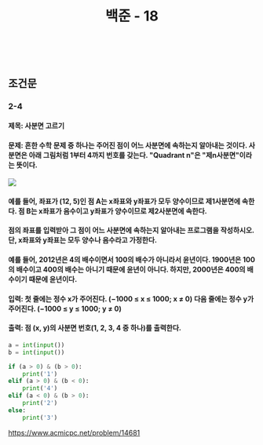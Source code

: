 ﻿---
layout: post
title: "백준 - 18"
category: studylog
tags: algorithm
---

<br>

## 조건문

### 2-4

#### 제목: 사분면 고르기

#### 문제: 흔한 수학 문제 중 하나는 주어진 점이 어느 사분면에 속하는지 알아내는 것이다. 사분면은 아래 그림처럼 1부터 4까지 번호를 갖는다. "Quadrant n"은 "제n사분면"이라는 뜻이다.

![](https://velog.velcdn.com/images/dlsdud9098/post/760a0d7e-e895-400b-bc9e-6c36579c9f1c/image.png)

#### 예를 들어, 좌표가 (12, 5)인 점 A는 x좌표와 y좌표가 모두 양수이므로 제1사분면에 속한다. 점 B는 x좌표가 음수이고 y좌표가 양수이므로 제2사분면에 속한다.

#### 점의 좌표를 입력받아 그 점이 어느 사분면에 속하는지 알아내는 프로그램을 작성하시오. 단, x좌표와 y좌표는 모두 양수나 음수라고 가정한다.

#### 예를 들어, 2012년은 4의 배수이면서 100의 배수가 아니라서 윤년이다. 1900년은 100의 배수이고 400의 배수는 아니기 때문에 윤년이 아니다. 하지만, 2000년은 400의 배수이기 때문에 윤년이다.

#### 입력: 첫 줄에는 정수 x가 주어진다. (−1000 ≤ x ≤ 1000; x ≠ 0) 다음 줄에는 정수 y가 주어진다. (−1000 ≤ y ≤ 1000; y ≠ 0)

#### 출력: 점 (x, y)의 사분면 번호(1, 2, 3, 4 중 하나)를 출력한다.

```python
a = int(input())
b = int(input())

if (a > 0) & (b > 0):
    print('1')
elif (a > 0) & (b < 0):
    print('4')
elif (a < 0) & (b > 0):
    print('2')
else:
    print('3')
```

https://www.acmicpc.net/problem/14681